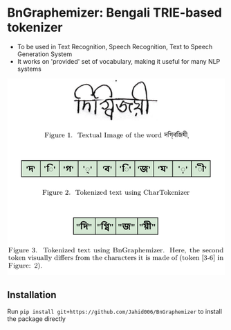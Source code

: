 # BnGraphemizer: Bengali TRIE-based tokenizer

- To be used in Text Recognition, Speech Recognition, Text to Speech Generation System
- It works on 'provided' set of vocabulary, making it useful for many NLP systems

![How BnGraphemizer Works](resource/BnGraphemizer.png)


## Installation

Run
`
pip install git+https://github.com/Jahid006/BnGraphemizer
` to install the package directly
